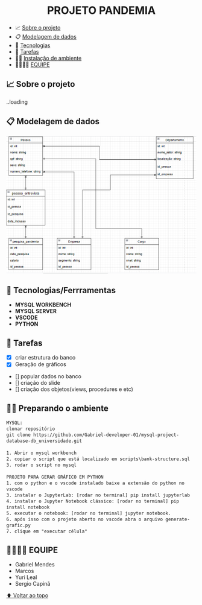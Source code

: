 <h1 id="nome-do-projeto" align="center">PROJETO PANDEMIA</h1>

  - 📈 [Sobre o projeto](#about)
  - 📋 [Modelagem de dados](#data-modeling)
  - 🤖 [Tecnologias](#technologies)
  - 🎊 [Tarefas](#features)
  - 🧑‍🔧 [Instalação de ambiente](#environment-install)
  - 👨‍👨‍👦‍👦 [EQUIPE](#squad)
    

<h2 id="about">📈 Sobre o projeto </h2>
..loading

<h2 id="data-modeling">📋 Modelagem de dados</h2>

![modelo-projeto](data-modeling/project-data-modeling.png)

<h2 id="technologies">🤖 Tecnologias/Ferrramentas</h2>

- **MYSQL WORKBENCH**
- **MYSQL SERVER**
- **VSCODE**
- **PYTHON**

<h2 id="features">🎊 Tarefas</h2>

- [x] criar estrutura do banco
- [x] Geração de gráficos
- [] popular dados no banco
- [] criação do slide
- [] criação dos objetos(views, procedures e etc)

<h2 id="environment-install"> 🧑‍🔧 Preparando o ambiente</h2>

```
MYSQL:
clonar repositório
git clone https://github.com/Gabriel-developer-01/mysql-project-database-db_universidade.git

1. Abrir o mysql workbench
2. copiar o script que está localizado em scripts\bank-structure.sql
3. rodar o script no mysql

PROJETO PARA GERAR GRÁFICO EM PYTHON
1. com o python e o vscode instalado baixe a extensão do python no vscode
3. instalar o JupyterLab: [rodar no terminal] pip install jupyterlab
4. instalar o Jupyter Notebook clássico: [rodar no terminal] pip install notebook
5. executar o notebook: [rodar no terminal] jupyter notebook.
6. após isso com o projeto aberto no vscode abra o arquivo generate-grafic.py
7. clique em "executar célula"
```
## 
<h2 id="squad">👨‍👨‍👦‍👦 EQUIPE</h2>

- Gabriel Mendes
- Marcos
- Yuri Leal
- Sergio Capinã

[⬆ Voltar ao topo](#nome-do-projeto)
